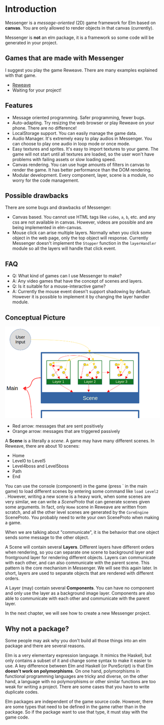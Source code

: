 # Introduction

Messenger is a *message-oriented* (2D) game framework for Elm based on **canvas**. You are only allowed to render objects in that canvas (currently).

Messenger is **not** an elm package, it is a framework so some code will be generated in your project.

## Games that are made with Messenger

I suggest you play the game Reweave. There are many examples explained with that game.

- [Reweave](https://focs.ji.sjtu.edu.cn/silverfocs/demo/2022/p2team01/)
- Waiting for your project!

## Features

- Message oriented programming.
  Safer programming, fewer bugs.
- Auto-adapting.
  Try resizing the web browser or play Reweave on your phone. There are no difference!
- LocalStorage support.
  You can easily manage the game data.
- Audio Manager.
  It's extremely easy to play audios in Messenger. You can choose to play one audio in loop mode or once mode.
- Easy textures and sprites.
  It's easy to import textures to your game. The game will not start until all textures are loaded, so the user won't have problems with failing assets or slow loading speed.
- Canvas rendering.
  You can use huge amounts of filters in canvas to render the game. It has better performance than the DOM rendering.
- Modular development.
  Every component, layer, scene is a module, no worry for the code management.

## Possible drawbacks

There are some bugs and drawbacks of Messenger:

- Canvas based.
  You cannot use HTML tags like `video`, `a`, `b`, etc. and any css are not available in canvas. However, videos are possible and are being implemented in elm-canvas.
- Mouse click can arise multiple layers.
  Normally when you click some object in the web page, only the top object will response. Currently Messenger doesn't implement the `Stopper` function in the `layerHandler` module so all the layers will handle that click event.

## FAQ

- Q: What kind of games can I use Messenger to make?
- A: Any video games that have the concept of scenes and layers.
- Q: Is it suitable for a mouse-interactive game?
- A: Currently the mouse event doesn't support shadowing by default. However it is possible to implement it by changing the layer handler module.

## Conceptual Picture

![](imgs/concept.png)

- Red arrow: messages that are sent positively
- Orange arrow: messages that are triggered passively

A **Scene** is a literally a *scene*. A game may have many different scenes. In Reweave, there are about 10 scenes:

- Home
- Level0 to Level5
- Level4boss and Level5boss
- Path
- End

You can use the console (component) in the game (press \` in the main game) to load different scenes by entering some command like `load Level2 `. However, writing a new scene is a heavy work, when some scenes are very similar, we can write a *SceneProto* that can generate scenes given some arguments. In fact, only `Home` scene in Reweave are written from scratch, and all the other level scenes are generated by the `CoreEngine` SceneProto. You probably need to write your own SceneProto when making a game.

When we are talking about "communicate", it is the behavior that one object sends some message to the other object.

A Scene will contain several **Layers**. Different layers have different orders when rendering, so you can separate one scene to background layer and frontground layer for rendering different objects. Layers can communicate with each other, and can also communicate with the parent scene. This pattern is the core mechanism in Messenger. We will see this again later. In short, layers are used to separate objects that are rendered with different orders.

A Layer (may) contain several **Components**. You can have no component and only use the layer as a background image layer. Components are also able to communicate with each other and communicate with the parent layer.

In the next chapter, we will see how to create a new Messenger project.

## Why not a package?

Some people may ask why you don't build all those things into an elm package and there are several reasons.

Elm is a very elementary expression language. It mimics the Haskell, but only contains a subset of it and change some syntax to make it easier to use. A key difference between Elm and Haskell (or PureScript) is that Elm **doesn't work on polymorphisms**. On one hand, polymorphisms in functional programming languages are tricky and diverse, on the other hand, a language with no polymorphisms or other similar functions are too weak for writing a project. There are some cases that you have to write duplicate codes.

Elm packages are independent of the game source code. However, there are some types that need to be defined in the game rather than in the package. So if the package want to use that type, it must stay with the game code.
